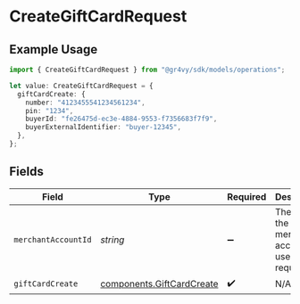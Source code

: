 # CreateGiftCardRequest

## Example Usage

```typescript
import { CreateGiftCardRequest } from "@gr4vy/sdk/models/operations";

let value: CreateGiftCardRequest = {
  giftCardCreate: {
    number: "4123455541234561234",
    pin: "1234",
    buyerId: "fe26475d-ec3e-4884-9553-f7356683f7f9",
    buyerExternalIdentifier: "buyer-12345",
  },
};
```

## Fields

| Field                                                                  | Type                                                                   | Required                                                               | Description                                                            |
| ---------------------------------------------------------------------- | ---------------------------------------------------------------------- | ---------------------------------------------------------------------- | ---------------------------------------------------------------------- |
| `merchantAccountId`                                                    | *string*                                                               | :heavy_minus_sign:                                                     | The ID of the merchant account to use for this request.                |
| `giftCardCreate`                                                       | [components.GiftCardCreate](../../models/components/giftcardcreate.md) | :heavy_check_mark:                                                     | N/A                                                                    |